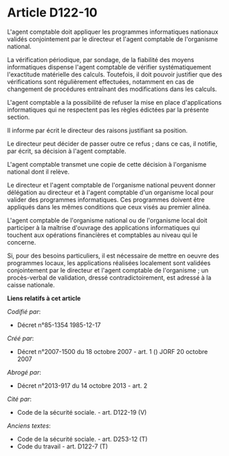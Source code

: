 # Article D122-10

L'agent comptable doit appliquer les programmes informatiques nationaux validés conjointement par le directeur et l'agent
comptable de l'organisme national.

La vérification périodique, par sondage, de la fiabilité des moyens informatiques dispense l'agent comptable de vérifier
systématiquement l'exactitude matérielle des calculs. Toutefois, il doit pouvoir justifier que des vérifications sont
régulièrement effectuées, notamment en cas de changement de procédures entraînant des modifications dans les calculs.

L'agent comptable a la possibilité de refuser la mise en place d'applications informatiques qui ne respectent pas les règles
édictées par la présente section.

Il informe par écrit le directeur des raisons justifiant sa position.

Le directeur peut décider de passer outre ce refus ; dans ce cas, il notifie, par écrit, sa décision à l'agent comptable.

L'agent comptable transmet une copie de cette décision à l'organisme national dont il relève.

Le directeur et l'agent comptable de l'organisme national peuvent donner délégation au directeur et à l'agent comptable d'un
organisme local pour valider des programmes informatiques. Ces programmes doivent être appliqués dans les mêmes conditions
que ceux visés au premier alinéa.

L'agent comptable de l'organisme national ou de l'organisme local doit participer à la maîtrise d'ouvrage des applications
informatiques qui touchent aux opérations financières et comptables au niveau qui le concerne.

Si, pour des besoins particuliers, il est nécessaire de mettre en oeuvre des programmes locaux, les applications réalisées
localement sont validées conjointement par le directeur et l'agent comptable de l'organisme ; un procès-verbal de validation,
dressé contradictoirement, est adressé à la caisse nationale.

**Liens relatifs à cet article**

_Codifié par_:

  - Décret n°85-1354 1985-12-17

_Créé par_:

  - Décret n°2007-1500 du 18 octobre 2007 - art. 1 () JORF 20 octobre 2007

_Abrogé par_:

  - Décret n°2013-917 du 14 octobre 2013 - art. 2

_Cité par_:

  - Code de la sécurité sociale. - art. D122-19 (V)

_Anciens textes_:

  - Code de la sécurité sociale. - art. D253-12 (T)
  - Code du travail - art. D122-7 (T)
